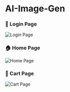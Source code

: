 # AI-Image-Gen
### 🔑 Login Page
![Login Page](screenshots/Login%20page.jpeg)

### 🏠 Home Page
![Home Page](screenshots/home.png)

### 🛒 Cart Page
![Cart Page](screenshots/cart.png)
